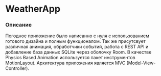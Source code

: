 # WeatherApp

### Описание

  Погодное приложение было написанно с нуля с использованием готового дизайна и полным функционалом. 
Так же присутсвует различная анимация, обработчики событий, работа с REST API и добавление база данных SQLite через оболочку Room.
В качестве Physics Based Animation используется пакет инструментов MotionLayout.
Архитектура приложения является MVC (Model-View-Controller).

